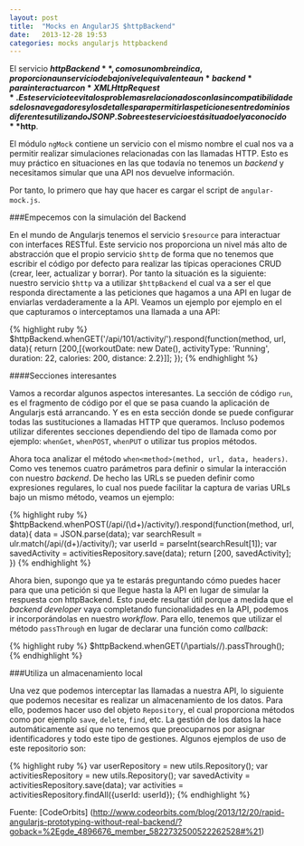```yaml
---
layout: post
title:  "Mocks en AngularJS $httpBackend"
date:   2013-12-28 19:53
categories: mocks angularjs httpbackend 
---
```


El servicio **$httpBackend**, como su nombre indica, proporciona un servicio de bajo nivel equivalente a un *backend* para interactuar con *XMLHttpRequest*. Este servicio te evita los problemas relacionados con las incompatibilidades de los navegadores y los detalles para permitir las peticiones entre dominios diferentes utilizando JSONP. Sobre este servicio está situado el ya conocido **$http**. 

El módulo `ngMock` contiene un servicio con el mismo nombre el cual nos va a permitir realizar simulaciones relacionadas con las llamadas HTTP. Esto es muy práctico en situaciones en las que todavía no tenemos un *backend* y necesitamos simular que una API nos devuelve información. 

Por tanto, lo primero que hay que hacer es cargar el script de `angular-mock.js`.

###Empecemos con la simulación del Backend

En el mundo de Angularjs tenemos el servicio `$resource` para interactuar con interfaces RESTful. Este servicio nos proporciona un nivel más alto de abstracción que el propio servicio `$http` de forma que no tenemos que escribir el código por defecto para realizar las típicas operaciones CRUD (crear, leer, actualizar y borrar). Por tanto la situación es la siguiente: nuestro servicio `$http` va a utilizar `$httpBackend` el cual va a ser el que responda directamente a las peticiones que hagamos a una API en lugar de enviarlas verdaderamente a la API. Veamos un ejemplo por ejemplo en el que capturamos o interceptamos una llamada a una API: 

{% highlight ruby %}
$httpBackend.whenGET('/api/101/activity/').respond(function(method, url, data){
  return [200,[{workoutDate: new Date(), activityType: 'Running', duration: 22,  calories: 200, distance: 2.2}]];
});
{% endhighlight %}

####Secciones interesantes

Vamos a recordar algunos aspectos interesantes. La sección de código `run`, es el fragmento de código por el que se pasa cuando la aplicación de Angularjs está arrancando. Y es en esta sección donde se puede configurar todas las sustituciones a llamadas HTTP que queramos. Incluso podemos utilizar diferentes secciones dependiendo del tipo de llamada como por ejemplo: `whenGet`, `whenPOST`, `whenPUT` o utilizar tus propios métodos. 

Ahora toca analizar el método `when<method>(method, url, data, headers)`. Como ves tenemos cuatro parámetros para definir o simular la interacción con nuestro *backend*. De hecho las URLs se pueden definir como expresiones regulares, lo cual nos puede facilitar la captura de varias URLs bajo un mismo método, veamos un ejemplo:

{% highlight ruby %}
$httpBackend.whenPOST(/api\/(\d+)\/activity/).respond(function(method, url, data){
  data = JSON.parse(data);
  var searchResult = ulr.match(/api\/(d+)\/activity/);
  var userId = parseInt(searchResult[1]);
  var savedActivity = activitiesRepository.save(data);
  return [200, savedActivity];
})
{% endhighlight %}

Ahora bien, supongo que ya te estarás preguntando cómo puedes hacer para que una petición si que llegue hasta la API en lugar de simular la respuesta con httpBackend. Esto puede resultar útil porque a medida que el *backend developer* vaya completando funcionalidades en la API, podemos ir incorporándolas en nuestro *workflow*. Para ello, tenemos que utilizar el método `passThrough` en lugar de declarar una función como *callback*: 

{% highlight ruby %}
$httpBackend.whenGET(/\partials\//).passThrough();
{% endhighlight %}

###Utiliza un almacenamiento local

Una vez que podemos interceptar las llamadas a nuestra API, lo siguiente que podemos necesitar es realizar un almacenamiento de los datos. Para ello, podemos hacer uso del objeto `Repository`, el cual proporciona métodos como por ejemplo `save`, `delete`, `find`, etc. La gestión de los datos la hace automáticamente así que no tenemos que preocuparnos por asignar identificadores y todo este tipo de gestiones. Algunos ejemplos de uso de este repositorio son:

{% highlight ruby %}
var userRepository = new utils.Repository();
var activitiesRepository = new utils.Repository();
var savedActivity = activitiesRepository.save(data);
var activities = activitiesRepository.findAll({userId: userId});
{% endhighlight %}

Fuente: [CodeOrbits] (http://www.codeorbits.com/blog/2013/12/20/rapid-angularjs-prototyping-without-real-backend/?goback=%2Egde_4896676_member_5822732500522262528#%21)


